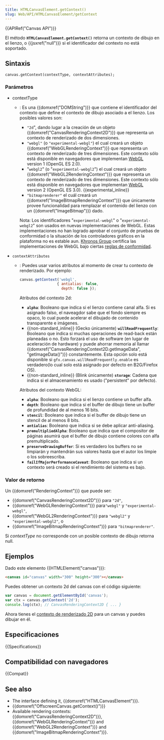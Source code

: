 ```yaml
---
title: HTMLCanvasElement.getContext()
slug: Web/API/HTMLCanvasElement/getContext
---
```


{{APIRef("Canvas API")}}

El método **`HTMLCanvasElement.getContext()`** retorna un contexto de dibujo en el lienzo, o {{jsxref("null")}} si el identificador del contexto no está soportado.

## Sintaxis

```
canvas.getContext(contextType, contextAttributes);
```

### Parámetros

- contextType

  - : Es una {{domxref("DOMString")}} que contiene el identificador del contexto que define el contexto de dibujo asociado a el lienzo. Los posibles valores son:

    - `"2d`", dando lugar a la creación de un objeto {{domxref("CanvasRenderingContext2D")}} que representa un contexto de renderizado de dos dimensiones.
    - `"webgl"` (o `"experimental-webgl"`) el cual creará un objeto {{domxref("WebGLRenderingContext")}} que representa un contexto de renderizado de tres dimensiones. Este contexto sólo está disponible en navegadores que implementan [WebGL](/es/docs/Web/WebGL) version 1 (OpenGL ES 2.0).
    - "`webgl2`" (o "`experimental-webgl2`") el cual creará un objeto {{domxref("WebGL2RenderingContext")}} que representa un contexto de renderizado de tres dimensiones. Este contexto sólo está disponible en navegadores que implementan [WebGL](/es/docs/Web/WebGL) version 2 (OpenGL ES 3.0). {{experimental_inline}}
    - `"bitmaprenderer"` el cuál creará un {{domxref("ImageBitmapRenderingContext")}} que únicamente provee funcionalidad para remplazar el contenido del lienzo con un {{domxref("ImageBitmap")}} dado.

    Nota: Los identificadores "`experimental-webgl`" o "`experimental-webgl2`" son usados en nuevas implementaciones de WebGL. Estas implementaciones no han logrado aprobar el conjunto de pruebas de conformidad o la situación de los controladores gráficos en la plataforma no es estable aun. [Khronos Group](https://www.khronos.org/) certifica las implementaciones de WebGL bajo ciertas [reglas de conformidad](https://www.khronos.org/registry/webgl/sdk/tests/CONFORMANCE_RULES.txt).

- `contextAttributes`

  - : Puedes usar varios atributos al momento de crear tu contexto de renderizado. Por ejemplo:

    ```js
    canvas.getContext('webgl',
                     { antialias: false,
                       depth: false });
    ```

    Atributos del contexto 2d:

    - **`alpha`**: Booleano que indica si el lienzo contiene canal alfa. Si es asignado falso, el naveagdor sabe que el fondo siempre es opaco, lo cual puede acelerar el dibujado de contenido transparente e imágenes.
    - {{non-standard_inline}} (Gecko únicamente) **`willReadFrequently`**: Booleano que indica si muchas operaciones de read-back están planeadas o no. Esto forzará el uso de software (en lugar de aceleración de hardware) y puede ahorrar memoria al llamar {{domxref("CanvasRenderingContext2D.getImageData", "getImageData()")}} constantemente. Esta opción solo está disponible si `gfx.canvas.willReadFrequently.enable` es verdadero(lo cual solo está asignado por defecto en B2G/Firefox OS).
    - {{non-standard_inline}} (Blink únicamente) **`storage`**: Cadena que indica si el almacenamiento es usado ("persistent" por defecto).

    Atributos del contexto WebGL:

    - **`alpha`**: Booleano que indica si el lienzo contiene un buffer alfa.
    - **`depth`**: Booleano que indica si el buffer de dibujo tiene un buffer de profundidad de al menos 16 bits.
    - **`stencil`**: Booleano que indica si el buffer de dibujo tiene un stencil de al menos 8 bits.
    - **`antialias`**: Booleano que indica si se debe aplicar anti-aliasing.
    - **`premultipliedAlpha`**: Booleano que indica que el compositor de páginas asumirá que el buffer de dibujo contiene colores con alfa premultiplicado.
    - **`preserveDrawingBuffer`**: Si es verdadero los buffers no se limpiarán y mantendrán sus valores hasta que el autor los limpie o los sobreescriba.
    - **`failIfMajorPerformanceCaveat`**: Booleano que indica si un contexto será creado si el rendimiento del sistema es bajo.

### Valor de retorno

Un {{domxref("RenderingContext")}} que puede ser:

- {{domxref("CanvasRenderingContext2D")}} para `"2d"`,
- {{domxref("WebGLRenderingContext")}} para`"webgl"` y `"experimental-webgl"`,
- {{domxref("WebGL2RenderingContext")}} para `"webgl2"` y `"experimental-webgl2"`, o
- {{domxref("ImageBitmapRenderingContext")}} para `"bitmaprenderer"`.

Si _contextType_ no corresponde con un posible contexto de dibujo retorna null.

## Ejemplos

Dado este elemento {{HTMLElement("canvas")}}:

```html
<canvas id="canvas" width="300" height="300"></canvas>
```

Puedes obtener un contexto 2d del canvas con el código siguiente:

```js
var canvas = document.getElementById('canvas');
var ctx = canvas.getContext('2d');
console.log(ctx); // CanvasRenderingContext2D { ... }
```

Ahora tienes el [contexto de renderizado 2D](/es/docs/Web/API/CanvasRenderingContext2D) para un canvas y puedes dibujar en él.

## Especificaciones

{{Specifications}}

## Compatibilidad con navegadores

{{Compat}}

## See also

- The interface defining it, {{domxref("HTMLCanvasElement")}}.
- {{domxref("OffscreenCanvas.getContext()")}}
- Available rendering contexts: {{domxref("CanvasRenderingContext2D")}}, {{domxref("WebGLRenderingContext")}} and {{domxref("WebGL2RenderingContext")}} and {{domxref("ImageBitmapRenderingContext")}}.
